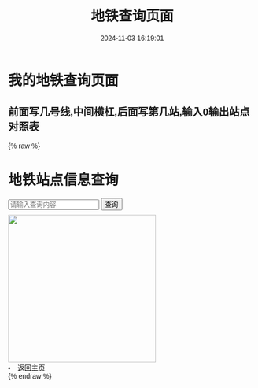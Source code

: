﻿---
title: 地铁查询页面
date: 2024-11-03 16:19:01
categories:
 - 我的作品
tags:
---

# 我的地铁查询页面
## 前面写几号线,中间横杠,后面写第几站,输入0输出站点对照表
{% raw %}
<!DOCTYPE html>
<html lang="en">

<head>
  <meta charset="UTF-8">
  <meta http-equiv="X-UA-Compatible" content="IE=edge">
  <meta name="viewport" content="width=device-width, initial-scale=1.0">
  <title>站点信息查询</title>
  <style>
    body {
      font-family: Arial, sans-serif;
    }
    input {
      margin-bottom: 10px;
    }
  </style>
</head>

<body>
  <h1>地铁站点信息查询</h1>
  <input type="text" id="inputValue" placeholder="请输入查询内容">
  <button onclick="searchStation()">查询</button>
  <div id="result"></div>

  <script>
    function searchStation() {
      const input = document.getElementById('inputValue').value;
      const resultDiv = document.getElementById('result');
      if (input === "0") {
        resultDiv.innerHTML = "1-1,西塱,99-18  1-2,坑口  1-3,花湾地  1-4,芳村  1-5,黄沙,6-7<br>" +
          "1-6,万寿路  1-7,陈家祠,8-12  1-8,西门口  1-9,公园前,2-13  1-10,农讲所<br>" +
          "1-11,烈士陵园  1-12,东山口,6-14  1-13,杨箕,5-11  1-14,体育西路,3-11  1-15,体育中心  1-16,广州东站,3-18<br><br>" +
          "2-1,广州南站,2-3,95-27,7-1,可换乘广惠城际的番禺站  2-2,石壁,7-2  2-3,会江  2-4,南浦  2-5,洛溪<br>" +
          "2-6,南洲,99-24  2-7,东晓南  2-8,江泰路  2-9,昌岗,8-19  2-10,江南西<br>" +
          "2-11,市二宫  2-12,海珠广场,6-10  2-13,公园前,1-9  2-14,纪念堂  2-15,越秀公园<br>" +
          "2-16,广州火车站,5-6  2-17,三元里  2-18,飞翔公园  2-19,白云公园  2-20,白云文化广场<br>" +
          "2-21,萧岗  2-22,江夏  2-23,黄边  2-24,嘉禾望岗,3-25,14-1<br><br>" +
          "3-1,番禺广场,18-3,22-1  3-2,市桥  3-3,汉溪长隆,7-5,可换乘广惠城际的广州长隆站  3-4,大石  3-5,厦滘<br>" +
          "3-6,沥滘,99-25  3-7,大塘  3-8,客村,8-23  3-9,广州塔,92-1,98-1  3-10,珠江新城,5-13<br>" +
          "3-11,体育西路,1-14  3-12,石牌桥  3-13,岗顶  3-14,华师  3-15,五山<br>" +
          "3-16,天河客运站,6-21  3-17,林和西,92-9  3-18,广州东站,1-16  3-19,燕塘,6-20  3-20,梅花园<br>" +
          "3-21,京溪南方医院  3-22,同和  3-23,永泰  3-24,白云大道北  3-25,嘉禾望岗,2-24,14-1<br>" +
          "3-26,龙归  3-27,人和  3-28,高增,9-11  3-29,机场南(1号航站楼)  3-30,机场北(2号航站楼),可换乘广州东环城际的白云机场北<br><br>" +
          "4-1,南沙客运港<br><br>";
      } else if (input === "1") {
        resultDiv.innerHTML = "1-1,西塱,99-18" +
          "1-2,坑口" +
          "1-3,花湾地" +
          "1-4,芳村" +
          "1-5,黄沙,6-7" +
          "1-6,万寿路" +
          "1-7,陈家祠,8-12" +
          "1-8,西门口" +
          "1-9,公园前,2-13";
      } else if (input === "1-1") {
        resultDiv.textContent = "西塱,99-18";
      } else if (input === "1-2") {
        resultDiv.textContent = "坑口";
      } else if (input === "1-3") {
        resultDiv.textContent = "花湾地";
      } else if (input === "1-4") {
        resultDiv.textContent = "芳村";
      } else if (input === "1-5") {
        resultDiv.textContent = "黄沙,6-7";
      } else if (input === "1-6") {
        resultDiv.textContent = "万寿路";
      } else if (input === "1-7") {
        resultDiv.textContent = "陈家祠,8-12";
      } else if (input === "1-8") {
        resultDiv.textContent = "西门口";
      } else if (input === "1-9") {
        resultDiv.textContent = "公园前,2-13";
      } else if (input === "1-10") {
        resultDiv.textContent = "农讲所";
      } else if (input === "1-11") {
        resultDiv.textContent = "烈士陵园";
      } else if (input === "1-12") {
        resultDiv.textContent = "东山口,6-14";
      } else if (input === "1-13") {
        resultDiv.textContent = "杨箕,5-11";
      } else if (input === "1-14") {
        resultDiv.textContent = "体育西路,3-11";
      } else if (input === "1-15") {
        resultDiv.textContent = "体育中心";
      } else if (input === "1-16") {
        resultDiv.textContent = "广州东站,3-18";
      } else if (input === "2-1") {
        resultDiv.textContent = "广州南站,2-23,95-27,7-1,可换乘广惠城际的番禺站";
      } else if (input === "2-2") {
        resultDiv.textContent = "石壁,7-2";
      } else if (input === "2-3") {
        resultDiv.textContent = "会江";
      } else if (input === "2-4") {
        resultDiv.textContent = "南浦";
      } else if (input === "2-5") {
        resultDiv.textContent = "洛溪";
      } else if (input === "2-6") {
        resultDiv.textContent = "南洲,99-24";
      } else if (input === "2-7") {
        resultDiv.textContent = "东晓南";
      } else if (input === "2-8") {
        resultDiv.textContent = "江泰路";
      } else if (input === "2-9") {
        resultDiv.textContent = "昌岗,8-19";
      } else if (input === "2-10") {
        resultDiv.textContent = "江南西";
      } else if (input === "2-11") {
        resultDiv.textContent = "市二宫";
      } else if (input === "2-12") {
        resultDiv.textContent = "海珠广场,6-10";
      } else if (input === "2-13") {
        resultDiv.textContent = "公园前,1-9";
      } else if (input === "2-14") {
        resultDiv.textContent = "纪念堂";
      } else if (input === "2-15") {
        resultDiv.textContent = "越秀公园";
      } else if (input === "2-16") {
        resultDiv.textContent = "广州火车站,5-6";
      } else if (input === "2-17") {
        resultDiv.textContent = "三元里";
      } else if (input === "2-18") {
        resultDiv.textContent = "飞翔公园";
      } else if (input === "2-19") {
        resultDiv.textContent = "白云公园";
      } else if (input === "2-20") {
        resultDiv.textContent = "白云文化广场";
      } else if (input === "2-21") {
        resultDiv.textContent = "萧岗";
      } else if (input === "2-22") {
        resultDiv.textContent = "江夏";
      } else if (input === "2-23") {
        resultDiv.textContent = "黄边";
      } else if (input === "2-24") {
        resultDiv.textContent = "嘉禾望岗,3-25,14-1";
      } else if (input === "3-1") {
        resultDiv.textContent = "番禺广场,18-3,22-1";
      } else if (input === "3-2") {
        resultDiv.textContent = "市桥";
      } else if (input === "3-3") {
        resultDiv.textContent = "汉溪长隆,7-5,可换乘广惠城际的广州长隆站";
      } else if (input === "3-4") {
        resultDiv.textContent = "大石";
      } else if (input === "3-5") {
        resultDiv.textContent = "厦滘";
      } else if (input === "3-6") {
        resultDiv.textContent = "沥滘,99-25";
      } else if (input === "3-7") {
        resultDiv.textContent = "大塘";
      } else if (input === "3-8") {
        resultDiv.textContent = "客村,8-23";
      } else if (input === "3-9") {
        resultDiv.textContent = "广州塔,92-1,98-1";
      } else if (input === "3-10") {
        resultDiv.textContent = "珠江新城,5-13";
      } else if (input === "3-11") {
        resultDiv.textContent = "体育西路,1-14";
      } else if (input === "3-12") {
        resultDiv.textContent = "石牌桥";
      } else if (input === "3-13") {
        resultDiv.textContent = "岗顶";
      } else if (input === "3-14") {
        resultDiv.textContent = "华师";
      } else if (input === "3-15") {
        resultDiv.textContent = "五山";
      } else if (input === "3-16") {
        resultDiv.textContent = "天河客运站,6-21";
      } else if (input === "3-17") {
        resultDiv.textContent = "林和西,92-9";
      } else if (input === "3-18") {
        resultDiv.textContent = "广州东站,1-16";
      } else if (input === "3-19") {
        resultDiv.textContent = "燕塘,6-20";
      } else if (input === "3-20") {
        resultDiv.textContent = "梅花园";
      } else if (input === "3-21") {
        resultDiv.textContent = "京溪南方医院";
      } else if (input === "3-22") {
        resultDiv.textContent = "同和";
      } else if (input === "3-23") {
        resultDiv.textContent = "永泰";
      } else if (input === "3-24") {
        resultDiv.textContent = "白云大道北";
      } else if (input === "3-25") {
        resultDiv.textContent = "嘉禾望岗,2-24,14-1";
      } else if (input === "3-26") {
        resultDiv.textContent = "龙归";
      } else if (input === "3-27") {
        resultDiv.textContent = "人和";
      } else if (input === "3-28") {
        resultDiv.textContent = "高增,9-11";
      } else if (input === "3-29") {
        resultDiv.textContent = "机场南(1号航站楼)";
      } else if (input === "3-30") {
        resultDiv.textContent = "机场北(2号航站楼),可换乘广州东环城际的白云机场北";
      } else if (input === "4-1") {
        resultDiv.textContent = "南沙客运港";
      } else {
        resultDiv.textContent = "无";
      }
    }
  </script>
  <body>
  <img src="https://appmsg.gzmtr.cn/DNSFile/Modules/map-20240524.webp" width="300" height="300" />
  </body>
  <li><a href="/2024/09/23/我的作品/我的作品/">返回主页</a></li>
</body>

</html>
{% endraw %}